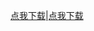 [点我下载](https://gh.api.99988866.xyz/https://github.com/ddfy2233/CompleteSuicideManual-Zh_CN/blob/master/CompleteSuicideManual-Zh_CN.pdf)|[点我下载](https://hub.fastgit.org/ddfy2233/CompleteSuicideManual-Zh_CN/blob/master/CompleteSuicideManual-Zh_CN.pdf)
